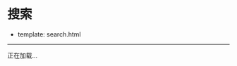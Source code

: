 # 搜索

- template: search.html

----

<!-- http://fis.io/ajax-google-custom-search-engine.html -->

<div id='cse' style='width: 100%;'>正在加载...</div>

<script src='//www.google.com/jsapi' type='text/javascript'></script>
<script type='text/javascript'>
function getQueryString(query, key){
  var q = query.replace(/^\?/, "");
  var list = q.split("&");
  var k = key + "=";

  for(var i=0,l=list.length; i<l; i++){
    if(list[i].indexOf(k) === 0){
      return list[i].replace(k, "");
    }
  }
  return null;
}
google.load('search', '1', {language: 'zh-Hans', style: google.loader.themes.V2_DEFAULT});
google.setOnLoadCallback(function() {
  var customSearchOptions = {};
  var orderByOptions = {};
  orderByOptions['keys'] = [{label: 'Relevance', key: ''} , {label: 'Date', key: 'date'}];
  customSearchOptions['enableOrderBy'] = true;
  customSearchOptions['orderByOptions'] = orderByOptions;
  var customSearchControl =   new google.search.CustomSearchControl('010739172100154220412:vnb-hg9epu0', customSearchOptions);
  customSearchControl.setResultSetSize(google.search.Search.SMALL_RESULTSET);
  var options = new google.search.DrawOptions();
  options.setAutoComplete(true);
  customSearchControl.draw('cse', options);

  var key = getQueryString(location.search, "key");
  if(key){
    customSearchControl.execute(decodeURIComponent(key));
  }
}, true);
</script>
<style type='text/css'>
  .gsc-control-cse {
    font-family: Arial, sans-serif;
    border-color: #FFFFFF;
    background-color: #FFFFFF;
  }
  .gsc-control-cse .gsc-table-result {
    font-family: Arial, sans-serif;
  }
  input.gsc-input, .gsc-input-box, .gsc-input-box-hover, .gsc-input-box-focus {
    border-color: #D9D9D9;
  }
  input.gsc-search-button, input.gsc-search-button:hover, input.gsc-search-button:focus {
    border-color: #666666;
    background-color: #CECECE;
    background-image: none;
    filter: none;

  }
  .gsc-tabHeader.gsc-tabhInactive {
    border-color: #FF9900;
    background-color: #FFFFFF;
  }
  .gsc-tabHeader.gsc-tabhActive {
    border-color: #E9E9E9;
    background-color: #E9E9E9;
    border-bottom-color: #FF9900
  }
  .gsc-tabsArea {
    border-color: #FF9900;
  }
  .gsc-webResult.gsc-result, .gsc-results .gsc-imageResult {
    border-color: #FFFFFF;
    background-color: #FFFFFF;
  }
  .gsc-webResult.gsc-result:hover, .gsc-imageResult:hover {
    border-color: #FFFFFF;
    background-color: #FFFFFF;
  }
  .gs-webResult.gs-result a.gs-title:link, .gs-webResult.gs-result a.gs-title:link b, .gs-imageResult a.gs-title:link, .gs-imageResult a.gs-title:link b  {
    color: #0000CC;
  }
  .gs-webResult.gs-result a.gs-title:visited, .gs-webResult.gs-result a.gs-title:visited b, .gs-imageResult a.gs-title:visited, .gs-imageResult a.gs-title:visited b {
    color: #0000CC;
  }
  .gs-webResult.gs-result a.gs-title:hover, .gs-webResult.gs-result a.gs-title:hover b, .gs-imageResult a.gs-title:hover, .gs-imageResult a.gs-title:hover b {
    color: #0000CC;
  }
  .gs-webResult.gs-result a.gs-title:active, .gs-webResult.gs-result a.gs-title:active b, .gs-imageResult a.gs-title:active, .gs-imageResult a.gs-title:active b {
    color: #0000CC;
  }
  .gsc-cursor-page {
    color: #0000CC;
  }
  a.gsc-trailing-more-results:link {
    color: #0000CC;
  }
  .gs-webResult .gs-snippet, .gs-imageResult .gs-snippet, .gs-fileFormatType {
    color: #000000;
  }
  .gs-webResult div.gs-visibleUrl, .gs-imageResult div.gs-visibleUrl {
    color: #008000;
  }
  .gs-webResult div.gs-visibleUrl-short {
    color: #008000;
  }
  .gs-webResult div.gs-visibleUrl-short  {
    display: none;
  }
  .gs-webResult div.gs-visibleUrl-long {
    display: block;
  }
  .gs-promotion div.gs-visibleUrl-short {
    display: none;
  }
  .gs-promotion div.gs-visibleUrl-long  {
    display: block;
  }
  .gsc-cursor-box {
    border-color: #FFFFFF;
  }
  .gsc-results .gsc-cursor-box .gsc-cursor-page {
    border-color: #E9E9E9;
    background-color: #FFFFFF;
    color: #0000CC;
  }
  .gsc-results .gsc-cursor-box .gsc-cursor-current-page {
    border-color: #FF9900;
    background-color: #FFFFFF;
    color: #0000CC;
  }
  .gsc-webResult.gsc-result.gsc-promotion {
    border-color: #336699;
    background-color: #FFFFFF;
  }
  .gsc-completion-title {
    color: #0000CC;
  }
  .gsc-completion-snippet {
    color: #000000;
  }
  .gs-promotion a.gs-title:link,.gs-promotion a.gs-title:link *,.gs-promotion .gs-snippet a:link  {
    color: #0000CC;
  }
  .gs-promotion a.gs-title:visited,.gs-promotion a.gs-title:visited *,.gs-promotion .gs-snippet a:visited {
    color: #0000CC;
  }
  .gs-promotion a.gs-title:hover,.gs-promotion a.gs-title:hover *,.gs-promotion .gs-snippet a:hover  {
    color: #0000CC;
  }
  .gs-promotion a.gs-title:active,.gs-promotion a.gs-title:active *,.gs-promotion .gs-snippet a:active {
    color: #0000CC;
  }
  .gs-promotion .gs-snippet, .gs-promotion .gs-title .gs-promotion-title-right, .gs-promotion .gs-title .gs-promotion-title-right * {
    color: #000000;
  }
  .gs-promotion .gs-visibleUrl,.gs-promotion .gs-visibleUrl-short  {
    color: #008000;
  }
</style>
